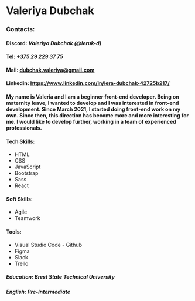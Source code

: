 # Valeriya Dubchak

### Contacts:

#### Discord: _Valeriya Dubchak (@leruk-d)_

#### Tel: _+375 29 229 37 75_

#### Mail: dubchak.valeriya@gmail.com

#### Linkedin: https://www.linkedin.com/in/lera-dubchak-42725b217/

#### My name is Valeria and I am a beginner front-end developer. Being on maternity leave, I wanted to develop and I was interested in front-end development. Since March 2021, I started doing front-end work on my own. Since then, this direction has become more and more interesting for me. I would like to develop further, working in a team of experienced professionals.

#### Tech Skills:

- HTML
- CSS
- JavaScript
- Bootstrap
- Sass
- React

#### Soft Skills:

- Agile
- Teamwork

#### Tools:

- Visual Studio Code - Github
- Figma
- Slack
- Trello

##### Education: _Brest State Technical University_

##### English: Pre-Intermediate
